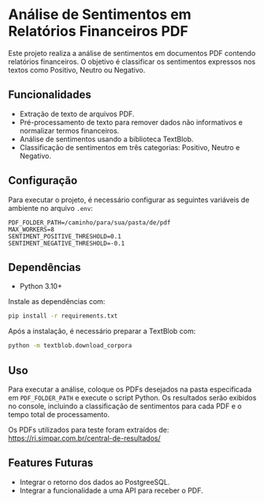 
# Análise de Sentimentos em Relatórios Financeiros PDF

Este projeto realiza a análise de sentimentos em documentos PDF contendo relatórios financeiros. O objetivo é classificar os sentimentos expressos nos textos como Positivo, Neutro ou Negativo.

## Funcionalidades

- Extração de texto de arquivos PDF.
- Pré-processamento de texto para remover dados não informativos e normalizar termos financeiros.
- Análise de sentimentos usando a biblioteca TextBlob.
- Classificação de sentimentos em três categorias: Positivo, Neutro e Negativo.

## Configuração

Para executar o projeto, é necessário configurar as seguintes variáveis de ambiente no arquivo `.env`:

```plaintext
PDF_FOLDER_PATH=/caminho/para/sua/pasta/de/pdf
MAX_WORKERS=8
SENTIMENT_POSITIVE_THRESHOLD=0.1
SENTIMENT_NEGATIVE_THRESHOLD=-0.1
```

## Dependências

- Python 3.10+

Instale as dependências com:

```bash
pip install -r requirements.txt
```

Após a instalação, é necessário preparar a TextBlob com:

```bash
python -m textblob.download_corpora
```

## Uso

Para executar a análise, coloque os PDFs desejados na pasta especificada em `PDF_FOLDER_PATH` e execute o script Python. 
Os resultados serão exibidos no console, incluindo a classificação de sentimentos para cada PDF e o tempo total de processamento.

Os PDFs utilizados para teste foram extraídos de: https://ri.simpar.com.br/central-de-resultados/

## Features Futuras

- Integrar o retorno dos dados ao PostgreeSQL.
- Integrar a funcionalidade a uma API para receber o PDF.
